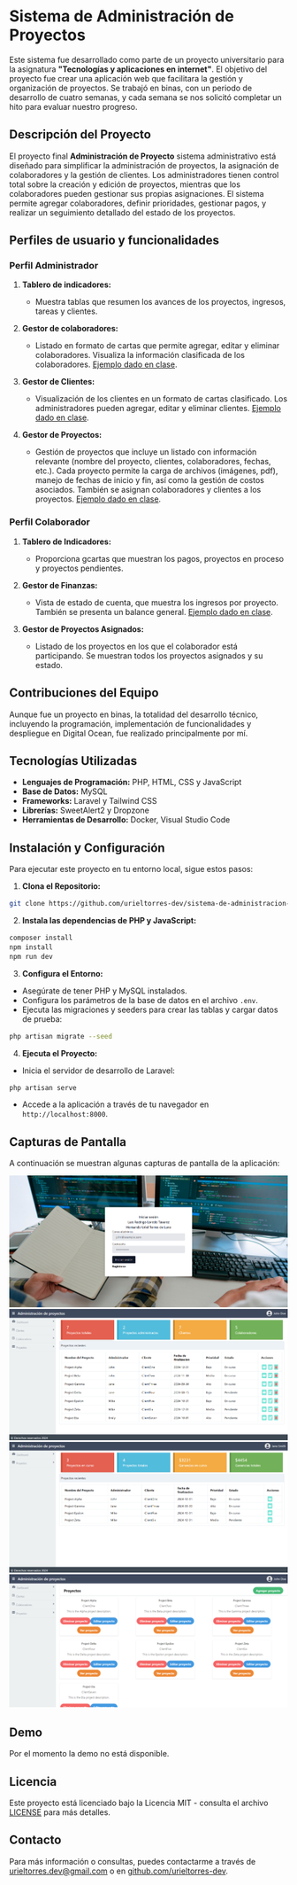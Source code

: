 # Sistema de Administración de Proyectos

Este sistema fue desarrollado como parte de un proyecto universitario para la asignatura **"Tecnologías y aplicaciones en internet"**. El objetivo del proyecto fue crear una aplicación web que facilitara la gestión y organización de proyectos. Se trabajó en binas, con un periodo de desarrollo de cuatro semanas, y cada semana se nos solicitó completar un hito para evaluar nuestro progreso.

## Descripción del Proyecto

El proyecto final **Administración de Proyecto** sistema administrativo está diseñado para simplificar la administración de proyectos, la asignación de colaboradores y la gestión de clientes. Los administradores tienen control total sobre la creación y edición de proyectos, mientras que los colaboradores pueden gestionar sus propias asignaciones. El sistema permite agregar colaboradores, definir prioridades, gestionar pagos, y realizar un seguimiento detallado del estado de los proyectos.

## Perfiles de usuario y funcionalidades

### Perfil Administrador

1. **Tablero de indicadores:** 
   - Muestra tablas que resumen los avances de los proyectos, ingresos, tareas y clientes.
   
2. **Gestor de colaboradores:**
   - Listado en formato de cartas que permite agregar, editar y eliminar colaboradores. Visualiza la información clasificada de los colaboradores. [Ejemplo dado en clase](https://smarthr.dreamguystech.com/php/template/employees.php).
   
3. **Gestor de Clientes:**
   - Visualización de los clientes en un formato de cartas clasificado. Los administradores pueden agregar, editar y eliminar clientes. [Ejemplo dado en clase](https://smarthr.dreamguystech.com/php/template/clients.php).

4. **Gestor de Proyectos:**
   - Gestión de proyectos que incluye un listado con información relevante (nombre del proyecto, clientes, colaboradores, fechas, etc.). Cada proyecto permite la carga de archivos (imágenes, pdf), manejo de fechas de inicio y fin, así como la gestión de costos asociados. También se asignan colaboradores y clientes a los proyectos. [Ejemplo dado en clase](https://smarthr.dreamguystech.com/php/template/projects.php).

### Perfil Colaborador

1. **Tablero de Indicadores:**
   - Proporciona gcartas que muestran los pagos, proyectos en proceso y proyectos pendientes.

2. **Gestor de Finanzas:**
   - Vista de estado de cuenta, que muestra los ingresos por proyecto. También se presenta un balance general. [Ejemplo dado en clase](https://smarthr.dreamguystech.com/php/template/payments.php).

3. **Gestor de Proyectos Asignados:**
   - Listado de los proyectos en los que el colaborador está participando. Se muestran todos los proyectos asignados y su estado.

## Contribuciones del Equipo

Aunque fue un proyecto en binas, la totalidad del desarrollo técnico, incluyendo la programación, implementación de funcionalidades y despliegue en Digital Ocean, fue realizado principalmente por mí.

## Tecnologías Utilizadas

+ **Lenguajes de Programación:** PHP, HTML, CSS y JavaScript
+ **Base de Datos:** MySQL
+ **Frameworks:** Laravel y Tailwind CSS
+ **Librerías:** SweetAlert2 y Dropzone
+ **Herramientas de Desarrollo:** Docker, Visual Studio Code

## Instalación y Configuración

Para ejecutar este proyecto en tu entorno local, sigue estos pasos:

1. **Clona el Repositorio:**
```bash
git clone https://github.com/urieltorres-dev/sistema-de-administracion-de-proyectos.git
```

2. **Instala las dependencias de PHP y JavaScript:**
```bash
composer install
npm install
npm run dev
```

3. **Configura el Entorno:**
+ Asegúrate de tener PHP y MySQL instalados.
+ Configura los parámetros de la base de datos en el archivo `.env`.
+ Ejecuta las migraciones y seeders para crear las tablas y cargar datos de prueba:
```bash
php artisan migrate --seed
```

4. **Ejecuta el Proyecto:**
+ Inicia el servidor de desarrollo de Laravel:
```bash
php artisan serve
```
+ Accede a la aplicación a través de tu navegador en `http://localhost:8000`.

## Capturas de Pantalla

A continuación se muestran algunas capturas de pantalla de la aplicación:

![Login](public/img/ss1.png)
![Admin dashboard](public/img/ss2.png)
![Colaborador dashboard](public/img/ss3.png)
![Proyectos](public/img/ss4.png)

## Demo

Por el momento la demo no está  disponible.

## Licencia

Este proyecto está licenciado bajo la Licencia MIT - consulta el archivo [LICENSE](https://choosealicense.com/licenses/mit/) para más detalles.

## Contacto

Para más información o consultas, puedes contactarme a través de [urieltorres.dev@gmail.com](mailto:urieltorres.dev@gmail.com) o en [github.com/urieltorres-dev](https://github.com/urieltorres-dev).

